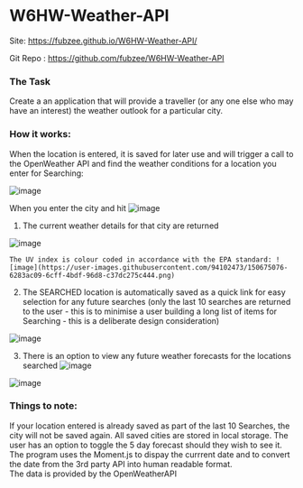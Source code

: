# W6HW-Weather-API
Site: https://fubzee.github.io/W6HW-Weather-API/

Git Repo : https://github.com/fubzee/W6HW-Weather-API

### The Task
Create a an application that will provide a traveller (or any one else who may have an interest) the weather outlook for a particular city.

### How it works:

When the location is entered, it is saved for later use and will trigger a call to the OpenWeather API and find the weather conditions for a location you enter for Searching:

![image](https://user-images.githubusercontent.com/94102473/150674119-27efbce1-b64b-49ca-91c9-55df6314a7ee.png)

When you enter the city and hit ![image](https://user-images.githubusercontent.com/94102473/150675207-f08cecd4-08ad-47ac-88c3-1848b51068d3.png)

1.  The current weather details for that city are returned

![image](https://user-images.githubusercontent.com/94102473/150674628-98bdcc17-dd51-42c8-908e-9bf3890ae628.png)
    
    The UV index is colour coded in accordance with the EPA standard: ![image](https://user-images.githubusercontent.com/94102473/150675076-6283ac09-6cff-4bdf-96d8-c37dc275c444.png)

2.  The SEARCHED location is automatically saved as a quick link for easy selection for any future searches (only the last 10 searches are returned to the user - this is to minimise a user building a long list of items for Searching - this is a deliberate design consideration)

![image](https://user-images.githubusercontent.com/94102473/150674573-9b1b2a43-7252-4a30-bd24-9c3025f6a96f.png)

3.  There is an option to view any future weather forecasts for the locations searched ![image](https://user-images.githubusercontent.com/94102473/150675217-889b213a-dee0-44a5-a0be-b366927c0298.png)

![image](https://user-images.githubusercontent.com/94102473/150674661-bfdb385e-4512-4bc1-ab7a-cb12419e7270.png)

### Things to note:
If your location entered is already saved as part of the last 10 Searches, the city will not be saved again.  All saved cities are stored in local storage.
The user has an option to toggle the 5 day forecast should they wish to see it.
The program uses the Moment.js to dispay the currrent date and to convert the date from the 3rd party API into human readable format.  
The data is provided by the OpenWeatherAPI

